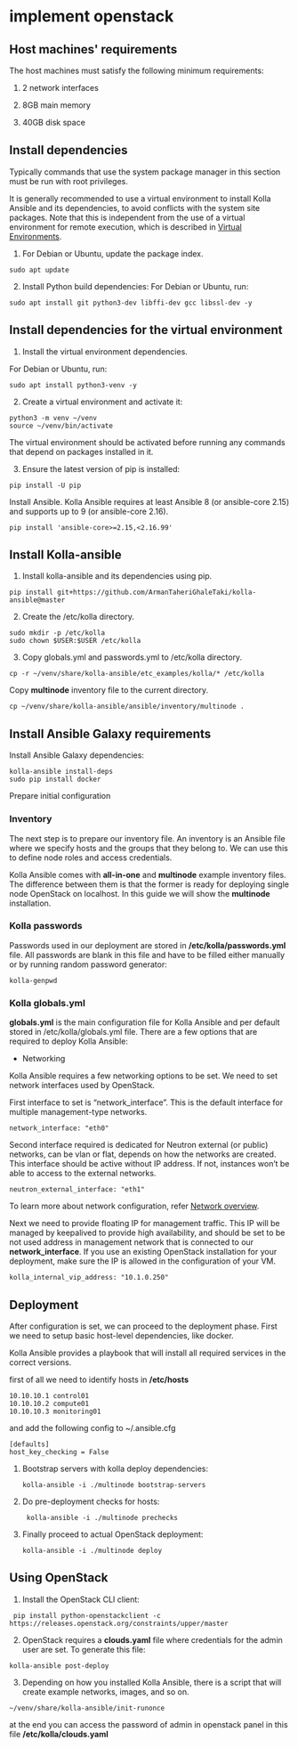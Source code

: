 # implement openstack 

## Host machines' requirements
The host machines must satisfy the following minimum requirements:

1. 2 network interfaces

2. 8GB main memory

3. 40GB disk space

## Install dependencies
Typically commands that use the system package manager in this section must be run with root privileges.

It is generally recommended to use a virtual environment to install Kolla Ansible and its dependencies, to avoid conflicts with the system site packages. Note that this is independent from the use of a virtual environment for remote execution, which is described in [Virtual Environments](https://docs.openstack.org/kolla-ansible/latest/user/virtual-environments.html).   
1. For Debian or Ubuntu, update the package index.

```
sudo apt update
```
2. Install Python build dependencies:
For Debian or Ubuntu, run:  
```
sudo apt install git python3-dev libffi-dev gcc libssl-dev -y 
```
## Install dependencies for the virtual environment

1. Install the virtual environment dependencies.

For Debian or Ubuntu, run:
```
sudo apt install python3-venv -y 
```

2. Create a virtual environment and activate it:

```
python3 -m venv ~/venv
source ~/venv/bin/activate 
```

The virtual environment should be activated before running any commands that depend on packages installed in it.

3. Ensure the latest version of pip is installed:

```
pip install -U pip
```
Install Ansible. Kolla Ansible requires at least Ansible 8 (or ansible-core 2.15) and supports up to 9 (or ansible-core 2.16).
```
pip install 'ansible-core>=2.15,<2.16.99'
```
## Install Kolla-ansible

1. Install kolla-ansible and its dependencies using pip.
```
pip install git+https://github.com/ArmanTaheriGhaleTaki/kolla-ansible@master
```  
2. Create the /etc/kolla directory.
```
sudo mkdir -p /etc/kolla
sudo chown $USER:$USER /etc/kolla
```
3. Copy globals.yml and passwords.yml to /etc/kolla directory.
```
cp -r ~/venv/share/kolla-ansible/etc_examples/kolla/* /etc/kolla
```
Copy  **multinode** inventory file to the current directory.
```
cp ~/venv/share/kolla-ansible/ansible/inventory/multinode .
```


## Install Ansible Galaxy requirements

Install Ansible Galaxy dependencies:
```
kolla-ansible install-deps
sudo pip install docker
```
Prepare initial configuration

### Inventory
The next step is to prepare our inventory file. An inventory is an Ansible file where we specify hosts and the groups that they belong to. We can use this to define node roles and access credentials.

Kolla Ansible comes with **all-in-one** and **multinode** example inventory files. The difference between them is that the former is ready for deploying single node OpenStack on localhost. In this guide we will show the **multinode** installation.

### Kolla passwords
Passwords used in our deployment are stored in **/etc/kolla/passwords.yml** file. All passwords are blank in this file and have to be filled either manually or by running random password generator:
```
kolla-genpwd
```
### Kolla globals.yml

**globals.yml** is the main configuration file for Kolla Ansible and per default stored in /etc/kolla/globals.yml file. There are a few options that are required to deploy Kolla Ansible:

 - Networking

Kolla Ansible requires a few networking options to be set. We need to set network interfaces used by OpenStack.

First interface to set is “network_interface”. This is the default interface for multiple management-type networks.

    network_interface: "eth0"

Second interface required is dedicated for Neutron external (or public) networks, can be vlan or flat, depends on how the networks are created. This interface should be active without IP address. If not, instances won’t be able to access to the external networks.

    neutron_external_interface: "eth1"

To learn more about network configuration, refer [Network overview](https://docs.openstack.org/kolla-ansible/latest/admin/production-architecture-guide.html#network-configuration).

Next we need to provide floating IP for management traffic. This IP will be managed by keepalived to provide high availability, and should be set to be not used address in management network that is connected to our **network_interface**. If you use an existing OpenStack installation for your deployment, make sure the IP is allowed in the configuration of your VM.

    kolla_internal_vip_address: "10.1.0.250"

## Deployment
After configuration is set, we can proceed to the deployment phase. First we need to setup basic host-level dependencies, like docker.

Kolla Ansible provides a playbook that will install all required services in the correct versions.

first of all we need to identify hosts in **/etc/hosts**
```
10.10.10.1 control01
10.10.10.2 compute01
10.10.10.3 monitoring01
```
and add the following config  to ~/.ansible.cfg
```
[defaults]
host_key_checking = False
```
1. Bootstrap servers with kolla deploy dependencies:

    ```
    kolla-ansible -i ./multinode bootstrap-servers
    ```

2. Do pre-deployment checks for hosts:

   ```
    kolla-ansible -i ./multinode prechecks
    ```
3. Finally proceed to actual OpenStack deployment:

    ```
    kolla-ansible -i ./multinode deploy
    ```

## Using OpenStack

1. Install the OpenStack CLI client:

```
 pip install python-openstackclient -c https://releases.openstack.org/constraints/upper/master
```
2. OpenStack requires a  **clouds.yaml**  file where credentials for the admin user are set. To generate this file:
```
kolla-ansible post-deploy
```
3. Depending on how you installed Kolla Ansible, there is a script that will create example networks, images, and so on.
```
~/venv/share/kolla-ansible/init-runonce
```
at the end you can access the password of admin in  openstack panel in this file **/etc/kolla/clouds.yaml**
